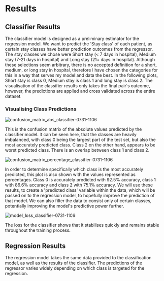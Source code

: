 # Results
## Classifier Results
The classifier model is designed as a preliminary estimator for the regression model. We want to predict the 'Stay class' of each patient, as certain stay classes have better prediction outcomes from the regressor. The stay classes we chose were Short stay (< 7 days in hospital), Medium stay (7-21 days in hospital) and Long stay (21+ days in hospital). Although these selections seem arbitrary, there is no accepted definition for a short, medium, or long stay in hospital, therefore I have chosen the categories for this in a way that serves my model and data the best. In the following plots, Short stay is class 0, Medium stay is class 1 and long stay is class 2. The visualisation of the classifier results only takes the final pair's outcome, however, the predictions are applied and cross validated across the entire dataset. 

### Visualising Class Predictions


![confusion_matrix_abs_classifier-0731-1106](https://github.com/user-attachments/assets/2e25c041-e4c6-47bf-9097-5c4ee6cbbbc0)

This is the confusion matrix of the absolute values predicted by the classifier model. It can be seen here, that the classes are heavily imbalanced, with class 0 being the largest part of the test set, but also the most accurately predicted class. Class 2 on the other hand, appears to be worst predicted class. There is an overlap between class 1 and class 2. 

![confusion_matrix_percentage_classifier-0731-1106](https://github.com/user-attachments/assets/675beef8-b99d-42f5-b1cb-54027ab7566b)

In order to determine specifically which class is the most accurately predicted, this plot is also shown with the values represented as percentages. Class 0 is accurately predicted with 92.5% accuracy, class 1 with 86.6% accuracy and class 2 with 75.1% accuracy. We will use these results, to create a 'predicted class' variable within the data, which will be passed on to the regression model, to hopefully improve the prediction of that model. We can also filter the data to consist only of certain classes, potentially improving the model's predictive power further.

![model_loss_classifier-0731-1106](https://github.com/user-attachments/assets/6566e6c0-130c-4ef7-8589-88538c9a27b7)

The loss for the classifier shows that it stabilises quickly and remains stable throughout the training process. 

## Regression Results
The regression model takes the same data provided to the classification model, as well as the results of the classifier. The predictions of the regressor varies widely depending on which class is targeted for the regression. 
